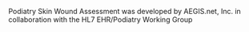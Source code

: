 Podiatry Skin Wound Assessment was developed by AEGIS.net, Inc. in collaboration with the HL7 EHR/Podiatry Working Group

